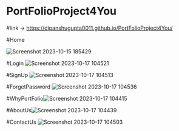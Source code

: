 # PortFolioProject4You
#link -> https://dipanshugupta0011.github.io/PortFolioProject4You/

#Home

![Screenshot 2023-10-15 185429](https://github.com/dipanshugupta0011/PortFolioProject4You/assets/131527196/5769e872-df63-472a-9db8-71e93d774128)

#Login
![Screenshot 2023-10-17 104521](https://github.com/dipanshugupta0011/PortFolioProject4You/assets/131527196/ec74dddd-124d-4859-a4ff-ddb14b3d6f3b)

#SignUp
![Screenshot 2023-10-17 104513](https://github.com/dipanshugupta0011/PortFolioProject4You/assets/131527196/ec47b517-c6bb-47a2-afec-713a92d5cae2)

#ForgetPassword
![Screenshot 2023-10-17 104536](https://github.com/dipanshugupta0011/PortFolioProject4You/assets/131527196/f7d4180d-dbff-4e4c-9487-91cb63ac4d68)

#WhyPortFolio![Screenshot 2023-10-17 104415](https://github.com/dipanshugupta0011/PortFolioProject4You/assets/131527196/9f91bdb5-62b8-42b4-8949-5a8b3e2f68ca)


#AboutUs![Screenshot 2023-10-17 104439](https://github.com/dipanshugupta0011/PortFolioProject4You/assets/131527196/f3b2d0d7-aa9c-4e2a-a28e-7be1f92c450c)


#ContactUs
![Screenshot 2023-10-17 104503](https://github.com/dipanshugupta0011/PortFolioProject4You/assets/131527196/8e42d336-910c-4f41-b0ed-a5dc7f8eed82)
